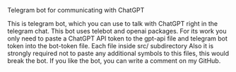 Telegram bot for communicating with ChatGPT

This is telegram bot, which you can use to talk with ChatGPT right in the telegram chat. This bot uses telebot and openai packages.
For its work you only need to paste a ChatGPT API token to the gpt-api file and telegram bot token into the bot-token file. Each file inside src/ subdirectory
Also it is strongly required not to paste any additional symbols to this files, this would break the bot.
If you like the bot, you can write a comment on my GitHub.
